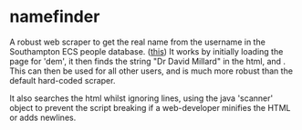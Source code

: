 namefinder
==========
A robust web scraper to get the real name from the username in the Southampton ECS people database. ([this](http://www.ecs.soton.ac.uk/people/))
It works by initially loading the page for 'dem', it then finds the string "Dr David Millard" in the html, and .
This can then be used for all other users, and is much more robust than the default hard-coded scraper.

It also searches the html whilst ignoring lines, using the java 'scanner' object to prevent the script breaking if a web-developer minifies the HTML or adds newlines.

